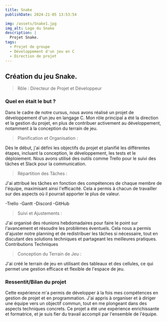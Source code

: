 ```yaml
---
title: Snake
publishDate: 2024-21-05 13:53:54

img: /assets/Snake1.jpg 
img_alt: Logo du Snake
description: |
  Projet Snake.
tags:
  - Projet de groupe
  - Développement d'un jeu en C
  - Direction de projet
---
```


## Création du jeu Snake.

> Rôle : Directeur de Projet et Développeur

### Quel en était le but ?

Dans le cadre de notre cursus, nous avons réalisé un projet de développement d'un jeu en langage C. Mon rôle principal a été la direction et la gestion du projet, en plus de contribuer activement au développement, notamment à la conception du terrain de jeu.

> Planification et Organisation :

Dès le début, j'ai défini les objectifs du projet et planifié les différentes étapes, incluant la conception, le développement, les tests et le déploiement. Nous avons utilisé des outils comme Trello pour le suivi des tâches et Slack pour la communication.

> Répartition des Tâches :

J'ai attribué les tâches en fonction des compétences de chaque membre de l'équipe, maximisant ainsi l'efficacité. Cela a permis à chacun de travailler sur des aspects où il pourrait apporter le plus de valeur.

-Trello
-Gantt
-Discord
-GitHub

> Suivi et Ajustements :

J'ai organisé des réunions hebdomadaires pour faire le point sur l'avancement et résoudre les problèmes éventuels. Cela nous a permis d'ajuster notre planning et de redistribuer les tâches si nécessaire, tout en discutant des solutions techniques et partageant les meilleures pratiques.
Contributions Techniques

> Conception du Terrain de Jeu :

J'ai créé le terrain de jeu en utilisant des tableaux et des cellules, ce qui permet une gestion efficace et flexible de l'espace de jeu.


<!-- <div>
    <iframe src="/pdf/projet.pdf" width="100%" height="500px"></iframe>
</div> -->

### Ressentit/Bilan du projet

Cette expérience m'a permis de développer à la fois mes compétences en gestion de projet et en programmation. J'ai appris à organiser et à diriger une équipe vers un objectif commun, tout en me plongeant dans des aspects techniques concrets. Ce projet a été une expérience enrichissante et formatrice, et je suis fier du travail accompli par l'ensemble de l'équipe.